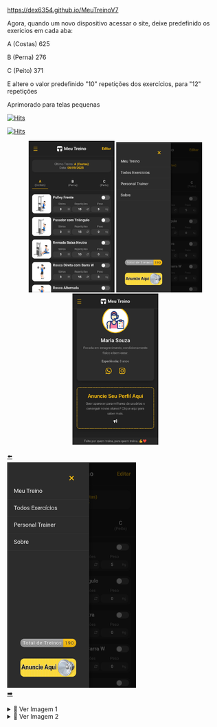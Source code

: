 https://dex6354.github.io/MeuTreinoV7

Agora, quando um novo dispositivo acessar o site, deixe predefinido os exericios em cada aba:

A (Costas)
625

B (Perna)
276

C (Peito)
371

E altere o valor predefinido "10" repetições dos exercícios, para "12" repetições

Aprimorado para telas pequenas


[![Hits](https://hits.sh/Dex6354.github.io/MeuTreinoV7.svg?view=today-total&label=Total%20de%20Treinos&color=ffc107&labelColor=a0a0a0)](https://hits.sh/Dex6354.github.io/MeuTreinoV7/)

[![Hits](https://hits.sh/gymbr.github.io/meutreino.svg?view=today-total&label=Total%20de%20Treinos&color=ffc107&labelColor=a0a0a0)](https://hits.sh/gymbr.github.io/meutreino/)

<p align="center">
  <img src="img/Screenshot1.jpg" width="200"/>
  <img src="img/Screenshot2.jpg" width="200"/>
  <img src="img/Screenshot3.jpg" width="200"/>
</p>
    

[⬅️](img/Screenshot2.jpg)  
<img src="img/Screenshot2.jpg" width="300"/>  
[➡️](img/Screenshot3.jpg)






<details>
  <summary>📸 Ver Imagem 1</summary>
  <img src="link_da_imagem1.png" width="400"/>
</details>

<details>
  <summary>📸 Ver Imagem 2</summary>
  <img src="link_da_imagem2.png" width="400"/>
</details>

